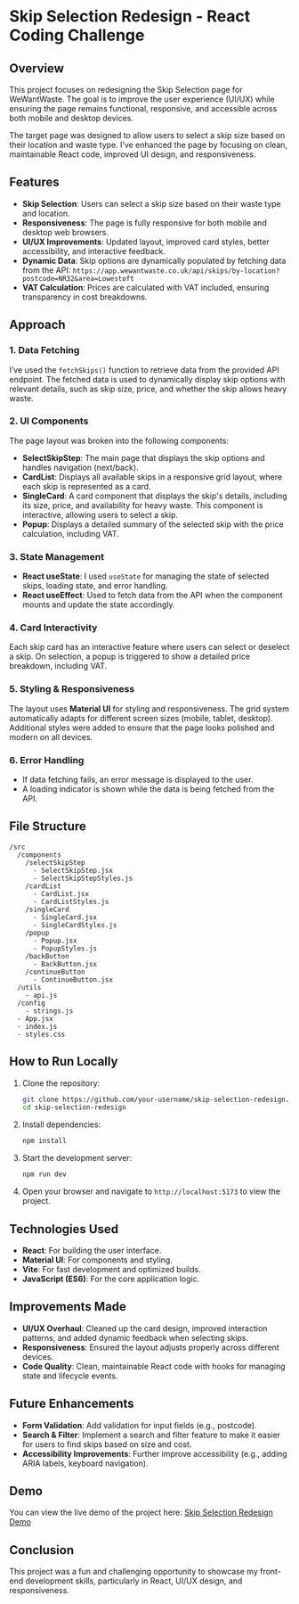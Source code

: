 # Skip Selection Redesign - React Coding Challenge

## Overview
This project focuses on redesigning the Skip Selection page for WeWantWaste. The goal is to improve the user experience (UI/UX) while ensuring the page remains functional, responsive, and accessible across both mobile and desktop devices. 

The target page was designed to allow users to select a skip size based on their location and waste type. I’ve enhanced the page by focusing on clean, maintainable React code, improved UI design, and responsiveness.

## Features
- **Skip Selection**: Users can select a skip size based on their waste type and location.
- **Responsiveness**: The page is fully responsive for both mobile and desktop web browsers.
- **UI/UX Improvements**: Updated layout, improved card styles, better accessibility, and interactive feedback.
- **Dynamic Data**: Skip options are dynamically populated by fetching data from the API: `https://app.wewantwaste.co.uk/api/skips/by-location?postcode=NR32&area=Lowestoft`
- **VAT Calculation**: Prices are calculated with VAT included, ensuring transparency in cost breakdowns.

## Approach

### 1. **Data Fetching**
I’ve used the `fetchSkips()` function to retrieve data from the provided API endpoint. The fetched data is used to dynamically display skip options with relevant details, such as skip size, price, and whether the skip allows heavy waste.

### 2. **UI Components**
The page layout was broken into the following components:
- **SelectSkipStep**: The main page that displays the skip options and handles navigation (next/back).
- **CardList**: Displays all available skips in a responsive grid layout, where each skip is represented as a card.
- **SingleCard**: A card component that displays the skip's details, including its size, price, and availability for heavy waste. This component is interactive, allowing users to select a skip.
- **Popup**: Displays a detailed summary of the selected skip with the price calculation, including VAT.

### 3. **State Management**
- **React useState**: I used `useState` for managing the state of selected skips, loading state, and error handling.
- **React useEffect**: Used to fetch data from the API when the component mounts and update the state accordingly.
  
### 4. **Card Interactivity**
Each skip card has an interactive feature where users can select or deselect a skip. On selection, a popup is triggered to show a detailed price breakdown, including VAT.

### 5. **Styling & Responsiveness**
The layout uses **Material UI** for styling and responsiveness. The grid system automatically adapts for different screen sizes (mobile, tablet, desktop). Additional styles were added to ensure that the page looks polished and modern on all devices.

### 6. **Error Handling**
- If data fetching fails, an error message is displayed to the user.
- A loading indicator is shown while the data is being fetched from the API.

## File Structure

```
/src
  /components
    /selectSkipStep
      - SelectSkipStep.jsx
      - SelectSkipStepStyles.js
    /cardList
      - CardList.jsx
      - CardListStyles.js
    /singleCard
      - SingleCard.jsx
      - SingleCardStyles.js
    /popup
      - Popup.jsx
      - PopupStyles.js
    /backButton
      - BackButton.jsx
    /continueButton
      - ContinueButton.jsx
  /utils
    - api.js
  /config
    - strings.js
  - App.jsx
  - index.js
  - styles.css
```

## How to Run Locally

1. Clone the repository:
   ```bash
   git clone https://github.com/your-username/skip-selection-redesign.git
   cd skip-selection-redesign
   ```

2. Install dependencies:
   ```bash
   npm install
   ```

3. Start the development server:
   ```bash
   npm run dev
   ```

4. Open your browser and navigate to `http://localhost:5173` to view the project.

## Technologies Used
- **React**: For building the user interface.
- **Material UI**: For components and styling.
- **Vite**: For fast development and optimized builds.
- **JavaScript (ES6)**: For the core application logic.

## Improvements Made
- **UI/UX Overhaul**: Cleaned up the card design, improved interaction patterns, and added dynamic feedback when selecting skips.
- **Responsiveness**: Ensured the layout adjusts properly across different devices.
- **Code Quality**: Clean, maintainable React code with hooks for managing state and lifecycle events.

## Future Enhancements
- **Form Validation**: Add validation for input fields (e.g., postcode).
- **Search & Filter**: Implement a search and filter feature to make it easier for users to find skips based on size and cost.
- **Accessibility Improvements**: Further improve accessibility (e.g., adding ARIA labels, keyboard navigation).

## Demo

You can view the live demo of the project here: [Skip Selection Redesign Demo](https://remwaste-six.vercel.app/)

## Conclusion
This project was a fun and challenging opportunity to showcase my front-end development skills, particularly in React, UI/UX design, and responsiveness.